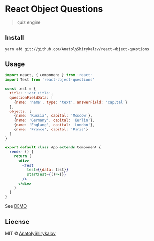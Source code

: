 # React Object Questions

> quiz engine

<!--[![NPM](https://img.shields.io/npm/v/questions.svg)](https://www.npmjs.com/package/questions) [![JavaScript Style Guide](https://img.shields.io/badge/code_style-standard-brightgreen.svg)](https://standardjs.com)-->

## Install

```bash
yarn add git://github.com/AnatolyShirykalov/react-object-questions

```

## Usage

```jsx
import React, { Component } from 'react'
import Test from 'react-object-questions'

const test = {
  title: 'Test Title',
  questionFieldData: [
    {name: 'name', type: 'text', answerField: 'capital'}
  ],
  objects: [
    {name: 'Russia', capital: 'Moscow'},
    {name: 'Germany', capital: 'Berlin'},
    {name: 'Englang', capital: 'London'},
    {name: 'France', capital: 'Paris'}
  ]
}

export default class App extends Component {
  render () {
    return (
      <div>
        <Test
          test={{data: test}}
          startTest={()=>{}}
        />
      </div>
    )
  }
}
```

See [DEMO](https://anatolyshirykalov.github.io/react-object-questions)

## License

MIT © [AnatolyShirykalov](https://github.com/AnatolyShirykalov)
